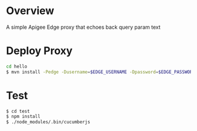 # Overview
A simple Apigee Edge proxy that echoes back query param text


# Deploy Proxy

```sh
cd hello
$ mvn install -Pedge -Dusername=$EDGE_USERNAME -Dpassword=$EDGE_PASSWORD -Dorg=$EDGE_ORG -Denv=$EDGE_ENV
```

# Test

```bash
$ cd test
$ npm install
$ ./node_modules/.bin/cucumberjs
```

